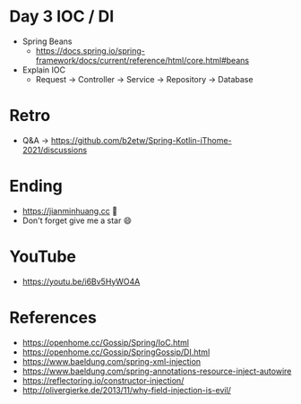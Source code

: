 # Day 3 IOC / DI
* Spring Beans
  * https://docs.spring.io/spring-framework/docs/current/reference/html/core.html#beans
* Explain IOC
  * Request -> Controller -> Service -> Repository -> Database

# Retro
* Q&A -> https://github.com/b2etw/Spring-Kotlin-iThome-2021/discussions

# Ending
* https://jianminhuang.cc 🌈
* Don't forget give me a star 😄

# YouTube
* https://youtu.be/i6Bv5HyWO4A

# References
* https://openhome.cc/Gossip/Spring/IoC.html
* https://openhome.cc/Gossip/SpringGossip/DI.html
* https://www.baeldung.com/spring-xml-injection
* https://www.baeldung.com/spring-annotations-resource-inject-autowire
* https://reflectoring.io/constructor-injection/
* http://olivergierke.de/2013/11/why-field-injection-is-evil/
